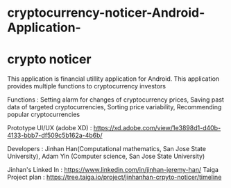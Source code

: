 # cryptocurrency-noticer-Android-Application-

# crypto noticer

This application is financial utillity application for Android.
This application provides multiple functions to cryptocurrency investors

Functions : Setting alarm for changes of cryptocurrency prices, Saving past data of targeted cryptocurrencies, 
Sorting price variability, Recommending popular cryptocurrencies

Prototype UI/UX (adobe XD) : https://xd.adobe.com/view/1e3898d1-d40b-4133-bbb7-df509c5b162a-4b6b/

Developers : Jinhan Han(Computational mathematics, San Jose State University), 
             Adam Yin (Computer science, San Jose State University)

Jinhan's Linked In : https://www.linkedin.com/in/jinhan-jeremy-han/
Taiga Project plan : https://tree.taiga.io/project/jinhanhan-crpyto-noticer/timeline
